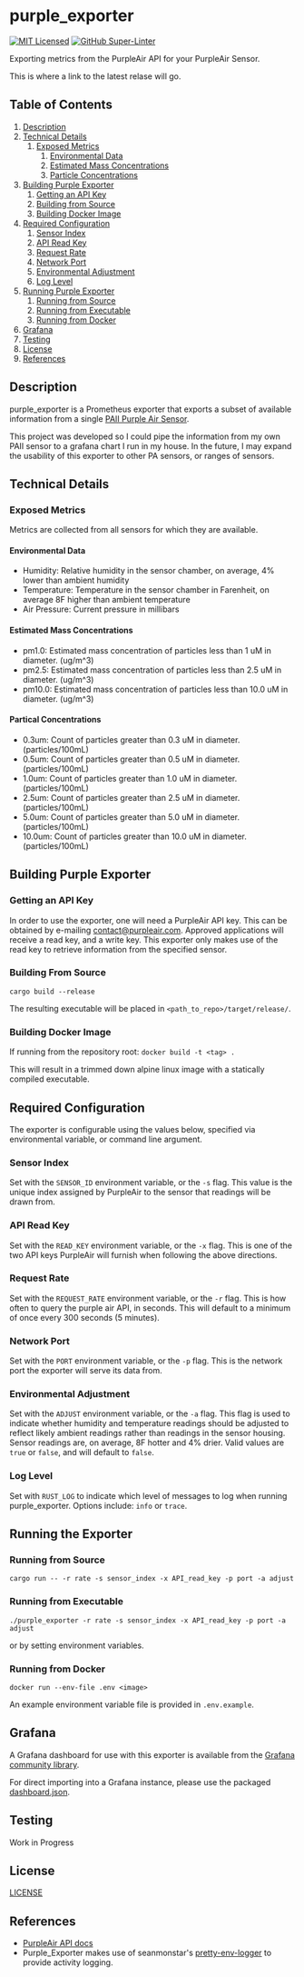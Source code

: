 # purple_exporter

[![MIT Licensed][license-badge]][license-url]
[![GitHub Super-Linter][linter-badge]][linter-url]

[license-badge]: https://img.shields.io/badge/License-MIT-yellow.svg
[license-url]: LICENSE
[linter-badge]: https://github.com/viridianforge/purple_exporter/workflows/Lint%20Code%20Base/badge.svg
[linter-url]: https://github.com/marketplace/actions/super-linter

Exporting metrics from the PurpleAir API for your PurpleAir Sensor.

This is where a link to the latest relase will go.

## Table of Contents

1. [Description](#description)
2. [Technical Details](#technical-details)
    1. [Exposed Metrics](#exposed-metrics)
        1. [Environmental Data](#environmental-data)
        2. [Estimated Mass Concentrations](#estimated-mass-concentrations)
        3. [Particle Concentrations](#particle-concentrations)
3. [Building Purple Exporter](#building-purple-exporter)
    1. [Getting an API Key](#getting-an-api-key)
    2. [Building from Source](#building-from-source)
    3. [Building Docker Image](#building-docker-image)
4. [Required Configuration](#required-configuration)
    1. [Sensor Index](#sensor-index)
    2. [API Read Key](#api-read-key)
    3. [Request Rate](#request-rate)
    4. [Network Port](#network-port)
    5. [Environmental Adjustment](#environmental-adjustment)
    6. [Log Level](log-level)
5. [Running Purple Exporter](#running-purple-exporter)
    1. [Running from Source](#running-from-source)
    2. [Running from Executable](#running-from-executable)
    3. [Running from Docker](#running-from-docker)
6. [Grafana](#grafana)
7. [Testing](#testing)
8. [License](#license)
9. [References](#references)

## Description

purple_exporter is a Prometheus exporter that exports a subset of available
information from a single
[PAII Purple Air Sensor](https://www2.purpleair.com/products/purpleair-pa-ii).

This project was developed so I could pipe the information from my own PAII
sensor to a grafana chart I run in my house. In the future, I may expand the
usability of this exporter to other PA sensors, or ranges of sensors.

## Technical Details

### Exposed Metrics

Metrics are collected from all sensors for which they are available.

#### Environmental Data

- Humidity: Relative humidity in the sensor chamber, on average, 4% lower than ambient humidity
- Temperature: Temperature in the sensor chamber in Farenheit, on average 8F higher than ambient temperature
- Air Pressure: Current pressure in millibars

#### Estimated Mass Concentrations

- pm1.0: Estimated mass concentration of particles less than 1 uM in diameter. (ug/m^3)
- pm2.5: Estimated mass concentration of particles less than 2.5 uM in diameter. (ug/m^3)
- pm10.0: Estimated mass concentration of particles less than 10.0 uM in diameter. (ug/m^3)

#### Partical Concentrations

- 0.3um: Count of particles greater than 0.3 uM in diameter. (particles/100mL)
- 0.5um: Count of particles greater than 0.5 uM in diameter. (particles/100mL)
- 1.0um: Count of particles greater than 1.0 uM in diameter. (particles/100mL)
- 2.5um: Count of particles greater than 2.5 uM in diameter. (particles/100mL)
- 5.0um: Count of particles greater than 5.0 uM in diameter. (particles/100mL)
- 10.0um: Count of particles greater than 10.0 uM in diameter. (particles/100mL)

## Building Purple Exporter

### Getting an API Key

In order to use the exporter, one will need a PurpleAir API key. This can be
obtained by e-mailing [contact@purpleair.com](mailto:contact@purpleair.com).
Approved applications will receive a read key, and a write key. This exporter
only makes use of the read key to retrieve information from the specified
sensor.

### Building From Source

`cargo build --release`

The resulting executable will be placed in `<path_to_repo>/target/release/`.

### Building Docker Image

If running from the repository root:
`docker build -t <tag> .`

This will result in a trimmed down alpine linux image with a statically compiled executable.

## Required Configuration

The exporter is configurable using the values below, specified via environmental
variable, or command line argument.

### Sensor Index

Set with the `SENSOR_ID` environment variable, or the `-s` flag.
This value is the unique index assigned by PurpleAir to the sensor that readings
will be drawn from.

### API Read Key

Set with the `READ_KEY` environment variable, or the `-x` flag.
This is one of the two API keys PurpleAir will furnish when following the above
directions.

### Request Rate

Set with the `REQUEST_RATE` environment variable, or the `-r` flag.
This is how often to query the purple air API, in seconds. This will
default to a minimum of once every 300 seconds (5 minutes).

### Network Port

Set with the `PORT` environment variable, or the `-p` flag.
This is the network port the exporter will serve its data from.

### Environmental Adjustment

Set with the `ADJUST` environment variable, or the `-a` flag.
This flag is used to indicate whether humidity and temperature readings
should be adjusted to reflect likely ambient readings rather than readings in
the sensor housing. Sensor readings are, on average, 8F hotter and 4% drier.
Valid values are `true` or `false`, and will default to `false`.

### Log Level

Set with `RUST_LOG` to indicate which level of messages to log when running
purple_exporter. Options include: `info` or `trace`.

## Running the Exporter

### Running from Source

`cargo run -- -r rate -s sensor_index -x API_read_key -p port -a adjust`

### Running from Executable

`./purple_exporter -r rate -s sensor_index -x API_read_key -p port -a adjust`

or by setting environment variables.

### Running from Docker

`docker run --env-file .env <image>`

An example environment variable file is provided in `.env.example`.

## Grafana

A Grafana dashboard for use with this exporter is available from the [Grafana
community library](https://grafana.com/grafana/dashboards/14723).

For direct importing into a Grafana instance, please use the packaged
[dashboard.json](./dashboards/dashboard.json).

## Testing

Work in Progress

## License

[LICENSE](./LICENSE)

## References

- [PurpleAir API docs](https://api.purpleair.com/#api-welcome)
- Purple_Exporter makes use of seanmonstar's [pretty-env-logger](https://github.com/seanmonstar/pretty-env-logger) to
provide activity logging.
